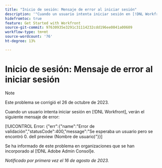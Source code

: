 ```yaml
---
title: "Inicio de sesión: Mensaje de error al iniciar sesión"
description: '"Cuando un usuario intenta iniciar sesión en [!DNL Workfront], verán un mensaje de error".'
hidefromtoc: true
feature: Get Started with Workfront
source-git-commit: 97630935e3291c31114232cdd196ee0041a00609
workflow-type: tm+mt
source-wordcount: '76'
ht-degree: 13%

---
```



# Inicio de sesión: Mensaje de error al iniciar sesión

>[!NOTE]
>
>Este problema se corrigió el 26 de octubre de 2023.

Cuando un usuario intenta iniciar sesión en [!DNL Workfront], verán el siguiente mensaje de error:

[!UICONTROL Error: {&quot;err&quot;:{&quot;name&quot;:&quot;Error de validación&quot;,&quot;statusCode&quot;:400,&quot;message&quot;:&quot;Se esperaba un usuario pero se encontró 0. dell preview (Nombre de usuario)&quot;}}]

Se ha informado de este problema en organizaciones que se han incorporado al [!DNL Adobe Admin Consol]e.

_Notificado por primera vez el 16 de agosto de 2023._
